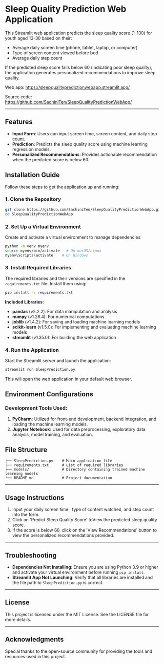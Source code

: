# Sleep Quality Prediction Web Application

This Streamlit web application predicts the sleep quality score (1-100) for youth aged 13-30 based on their:
- Average daily screen time (phone, tablet, laptop, or computer)
- Type of screen content viewed before bed
- Average daily step count

If the predicted sleep score falls below 60 (indicating poor sleep quality), the application generates personalized recommendations to improve sleep quality.

Web app: https://sleepqualitypredictionwebapp.streamlit.app/

Source code: https://github.com/SachiniTen/SleepQualityPredictionWebApp/

---


## Features
- **Input Form**: Users can input screen time, screen content, and daily step count.
- **Prediction**: Predicts the sleep quality score using machine learning regression models.
- **Personalized Recommendations**: Provides actionable recommendation when the predicted score is below 60.



## Installation Guide
Follow these steps to get the application up and running:

### 1. Clone the Repository
```bash
git clone https://github.com/SachiniTen/SleepQualityPredictionWebApp.git
cd SleepQualityPredictionWebApp
```

### 2. Set Up a Virtual Environment
Create and activate a virtual environment to manage dependencies:
```bash
python -m venv myenv
source myenv/bin/activate   # On macOS/Linux
myenv\Scripts\activate    # On Windows
```

### 3. Install Required Libraries
The required libraries and their versions are specified in the `requirements.txt` file. Install them using:
```bash
pip install -r requirements.txt
```

**Included Libraries:**
- **pandas** (v2.2.2): For data manipulation and analysis
- **numpy** (v1.26.4): For numerical computations
- **joblib** (v1.4.2): For saving and loading machine learning models
- **scikit-learn** (v1.5.0): For implementing and evaluating machine learning models
- **streamlit** (v1.35.0): For building the web application

### 4. Run the Application
Start the Streamlit server and launch the application:
```bash
streamlit run SleepPrediction.py
```
This will open the web application in your default web browser.



## Environment Configurations

### Development Tools Used:
1. **PyCharm**: Utilized for front-end development, backend integration, and loading the machine learning models.
2. **Jupyter Notebook**: Used for data preprocessing, exploratory data analysis, model training, and evaluation.


## File Structure
```plaintext
├── SleepPrediction.py    # Main application file
├── requirements.txt      # List of required libraries
├── models/               # Directory containing trained machine learning models
└── README.md             # Project documentation
```

---

## Usage Instructions
1. Input your daily screen time , type of content watched, and step count into the form.
2. Click on 'Predict Sleep Quality Score' toView the predicted sleep quality score.
4. If the score is below 60, click on the 'View Recommendations' button to view the personalized recommendations provided.


---

## Troubleshooting
- **Dependencies Not Installing**: Ensure you are using Python 3.9 or higher and activate your virtual environment before running `pip install`.
- **Streamlit App Not Launching**: Verify that all libraries are installed and the file path to `SleepPrediction.py` is correct.


---

## License
This project is licensed under the MIT License. See the LICENSE file for more details.

---

## Acknowledgments
Special thanks to the open-source community for providing the tools and resources used in this project.

